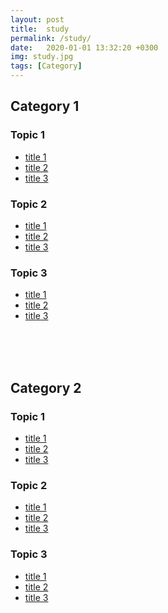 ```yaml
---
layout: post
title:  study
permalink: /study/
date:   2020-01-01 13:32:20 +0300
img: study.jpg
tags: [Category]
---
```


## Category 1
### Topic 1

- <a href="https://userdoa.github.io/study/doa/">title 1</a>
- <a href="https://userdoa.github.io/">title 2</a>
- <a href="https://userdoa.github.io/">title 3</a>

### Topic 2

- <a href="https://userdoa.github.io/">title 1</a>
- <a href="https://userdoa.github.io/">title 2</a>
- <a href="https://userdoa.github.io/">title 3</a>

### Topic 3

- <a href="https://userdoa.github.io/">title 1</a>
- <a href="https://userdoa.github.io/">title 2</a>
- <a href="https://userdoa.github.io/">title 3</a>

<br><br><br>

## Category 2
### Topic 1

- <a href="https://userdoa.github.io/">title 1</a>
- <a href="https://userdoa.github.io/">title 2</a>
- <a href="https://userdoa.github.io/">title 3</a>

### Topic 2

- <a href="https://userdoa.github.io/">title 1</a>
- <a href="https://userdoa.github.io/">title 2</a>
- <a href="https://userdoa.github.io/">title 3</a>

### Topic 3

- <a href="https://userdoa.github.io/">title 1</a>
- <a href="https://userdoa.github.io/">title 2</a>
- <a href="https://userdoa.github.io/">title 3</a>

<br><br><br>

